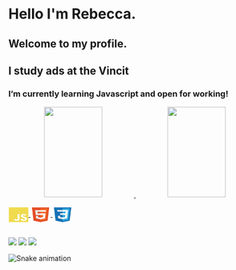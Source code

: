 # Hello I'm Rebecca. 
## Welcome to my profile.
## I study ads at the Vincit
### I’m currently learning Javascript and open for working!

<div align="center">
  <a href="https://github.com/RebecaKLopes">
  <img height="180em" img width="48%" src="https://github-readme-stats.vercel.app/api?username=RebecaKLopes&show_icons=true&theme=omni&include_all_commits=true&count_private=true"/>
  <img height="180em" img width="48%" src="https://github-readme-stats.vercel.app/api/top-langs/?username=RebecaKLopes&layout=compact&langs_count=7&theme=omni"/>
</div>
<div style="display: inline_block"><br>
  <img align="center" alt="Beca-Js" height="30" width="40" src="https://raw.githubusercontent.com/devicons/devicon/master/icons/javascript/javascript-plain.svg">
  <img align="center" alt="Beca-HTML" height="30" width="40" src="https://raw.githubusercontent.com/devicons/devicon/master/icons/html5/html5-original.svg">
  <img align="center" alt="Beca-CSS" height="30" width="40" src="https://raw.githubusercontent.com/devicons/devicon/master/icons/css3/css3-original.svg">
 
 ##
 
<div> 
  <a href="https://instagram.com/rebeca_kethelyn" target="_blank"><img src="https://img.shields.io/badge/-Instagram-%23E4405F?style=for-the-badge&logo=instagram&logoColor=white" target="_blank"></a>
  <a href = "mailto:rebecasilva1406@gmail.com"><img src="https://img.shields.io/badge/-Gmail-%23333?style=for-the-badge&logo=gmail&logoColor=white" target="_blank"></a>
  <a href="https://www.linkedin.com/in/rebeca-kethelyn-l-9072a2142" target="_blank"><img src="https://img.shields.io/badge/-LinkedIn-%230077B5?style=for-the-badge&logo=linkedin&logoColor=white" target="_blank"></a> 
  
  ![Snake animation](https://github.com/RebecaKLopes/RebecaKLopes/blob/output/github-contribution-grid-snake.svg)
  
</div>
